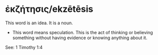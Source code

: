 # ἐκζήτησις/ekzētēsis
This word is an idea. It is a noun.
* This word means speculation. This is the act of thinking or believing something without having evidence or knowing anything about it.

See: 1 Timothy 1:4
